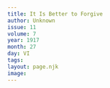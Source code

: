 ```yaml
---
title: It Is Better to Forgive
author: Unknown
issue: 11
volume: 7
year: 1917
month: 27
day: VI
tags:
layout: page.njk
image:
---
```





